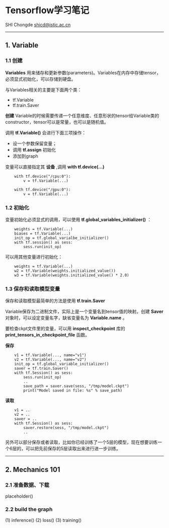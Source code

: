 # Tensorflow学习笔记

SHI Chongde
<shicd@istic.ac.cn>

---

## 1. Variable

### 1.1 创建

**Variables** 用来储存和更新参数(parameters)。Variables在内存中存储tensor，必须显式初始化，可以存储到硬盘。

与Variables相关的主要是下面两个类：

* tf.Variable
* tf.train.Saver

**创建** Variable的时候需要传递一个任意维度、任意形状的tensor给Variable类的constructor，tensor可以是常量，也可以是随机值。

调用 **tf.Variable()** 会进行下面三项操作：

* 设一个参数保留变量；
* 调用 **tf.assign** 初始化
* 添加到graph

变量可以直接指定其 **设备** ,调用 **with tf.device(...)**

        with tf.device("/cpu:0"):
            v = tf.Variable(...)

        with tf.device("/gpu:0"):
            v = tf.Variable(...)

### 1.2 初始化

变量初始化必须显式的调用，可以使用 **tf.global_variables_initializer()** ：

        weights = tf.Variable(...)
        biases = tf.Variable(...)
        init_op = tf.global_varialbe_initializer()
        with tf.session() as sess:
            sess.run(init_op)

可以用其他变量进行初始化：

        weights = tf.Variable(...)
        w2 = tf.Variable(weights.initialized_value())
        w3 = tf.Variable(weights.initialized_value() * 2.0)

### 1.3 保存和读取模型变量

保存和读取模型最简单的方法是使用 **tf.train.Saver** 

Variable保存为二进制文件，实际上是一个变量名到tensor值的映射。创建 **Saver** 对象时，可以设定变量名字，缺省变量名为 **Variable.name** 。

要检查ckpt文件里的变量，可以用 **inspect_checkpoint** 库的 **print_tensors_in_checkpoint_file** 函数。

**保存**

        v1 = tf.Variable(..., name="v1")
        v2 = tf.Variable(..., name="v2")
        init_op = tf.global_variable_initializer()
        saver = tf.train.Saver()
        with tf.Session() as sess:
            sess.run(init_op)
            ..
            save_path = saver.save(sess, "/tmp/model.ckpt")
            print("Model saved in file: %s" % save_path)

**读取**

        v1 = ..
        v2 = ..
        saver = ..
        with tf.Session() as sess:
            saver.restore(sess, "/tmp/model.ckpt")
            ..

另外可以部分保存或者读取，比如你已经训练了一个5层的模型，现在想要训练一个6层的，可以把先前保存的5层读取出来进行进一步训练。

---

## 2. Mechanics 101 

### 2.1 准备数据、下载
placeholder()

### 2.2 build the graph

   (1) inference()
   (2) loss()
   (3) training()
